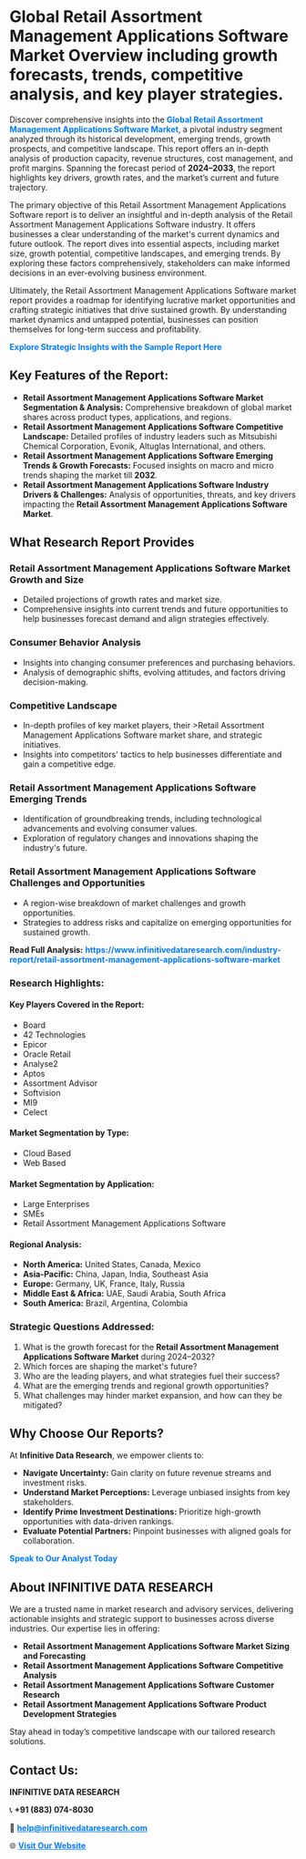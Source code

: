 <h1>Global Retail Assortment Management Applications Software Market Overview including growth forecasts, trends, competitive analysis, and key player strategies.</h1>
<p>
Discover comprehensive insights into the 
<a href="https://www.infinitivedataresearch.com/industry-report/retail-assortment-management-applications-software-market" rel="dofollow" style="color: #007BFF; text-decoration: none;"><strong>Global Retail Assortment Management Applications Software Market</strong></a>, a pivotal industry segment analyzed through its historical development, emerging trends, growth prospects, and competitive landscape. This report offers an in-depth analysis of production capacity, revenue structures, cost management, and profit margins. Spanning the forecast period of <strong>2024–2033</strong>, the report highlights key drivers, growth rates, and the market’s current and future trajectory.
</p>
<p>
The primary objective of this Retail Assortment Management Applications Software report is to deliver an insightful and in-depth analysis of the Retail Assortment Management Applications Software industry. It offers businesses a clear understanding of the market's current dynamics and future outlook. The report dives into essential aspects, including market size, growth potential, competitive landscapes, and emerging trends. By exploring these factors comprehensively, stakeholders can make informed decisions in an ever-evolving business environment.
</p>
<p>
Ultimately, the Retail Assortment Management Applications Software market report provides a roadmap for identifying lucrative market opportunities and crafting strategic initiatives that drive sustained growth. By understanding market dynamics and untapped potential, businesses can position themselves for long-term success and profitability.
</p>
<p>
<a href="https://www.infinitivedataresearch.com/request-sample/reportId=104152" style="color: #007BFF; text-decoration: none;"><strong>Explore Strategic Insights with the Sample Report Here</strong></a>
</p>

<h2>Key Features of the Report:</h2>
<ul>
<li><strong>Retail Assortment Management Applications Software Market Segmentation & Analysis:</strong> Comprehensive breakdown of global market shares across product types, applications, and regions.</li>
<li><strong>Retail Assortment Management Applications Software Competitive Landscape:</strong> Detailed profiles of industry leaders such as Mitsubishi Chemical Corporation, Evonik, Altuglas International, and others.</li>
<li><strong>Retail Assortment Management Applications Software Emerging Trends & Growth Forecasts:</strong> Focused insights on macro and micro trends shaping the market till <strong>2032</strong>.</li>
<li><strong>Retail Assortment Management Applications Software Industry Drivers & Challenges:</strong> Analysis of opportunities, threats, and key drivers impacting the <strong>Retail Assortment Management Applications Software Market</strong>.</li>
</ul>

<h2>What Research Report Provides</h2>
<h3>Retail Assortment Management Applications Software Market Growth and Size</h3>
<ul>
<li>Detailed projections of growth rates and market size.</li>
<li>Comprehensive insights into current trends and future opportunities to help businesses forecast demand and align strategies effectively.</li>
</ul>

<h3>Consumer Behavior Analysis</h3>
<ul>
<li>Insights into changing consumer preferences and purchasing behaviors.</li>
<li>Analysis of demographic shifts, evolving attitudes, and factors driving decision-making.</li>
</ul>

<h3>Competitive Landscape</h3>
<ul>
<li>In-depth profiles of key market players, their >Retail Assortment Management Applications Software market share, and strategic initiatives.</li>
<li>Insights into competitors' tactics to help businesses differentiate and gain a competitive edge.</li>
</ul>

<h3>Retail Assortment Management Applications Software Emerging Trends</h3>
<ul>
<li>Identification of groundbreaking trends, including technological advancements and evolving consumer values.</li>
<li>Exploration of regulatory changes and innovations shaping the industry's future.</li>
</ul>

<h3>Retail Assortment Management Applications Software Challenges and Opportunities</h3>
<ul>
<li>A region-wise breakdown of market challenges and growth opportunities.</li>
<li>Strategies to address risks and capitalize on emerging opportunities for sustained growth.</li>
</ul>
<p><strong>Read Full Analysis:</strong> <a href="https://www.infinitivedataresearch.com/industry-report/retail-assortment-management-applications-software-market" rel="dofollow" style="color: #007BFF; text-decoration: none;"><strong>https://www.infinitivedataresearch.com/industry-report/retail-assortment-management-applications-software-market</strong></a></p>
<h3>Research Highlights:</h3>
<h4>Key Players Covered in the Report:</h4>
<ul><li>Board</li><li>42 Technologies</li><li>Epicor</li><li>Oracle Retail</li><li>Analyse2</li><li>Aptos</li><li>Assortment Advisor</li><li>Softvision</li><li>MI9</li><li>Celect</li></ul>
<h4>Market Segmentation by Type:</h4>
<ul><li>Cloud Based</li><li>Web Based</li></ul>
<h4>Market Segmentation by Application:</h4>
<ul><li>Large Enterprises</li><li>SMEs</li><li>Retail Assortment Management Applications Software</li></ul>

<h4>Regional Analysis:</h4>
<ul>
<li><strong>North America:</strong> United States, Canada, Mexico</li>
<li><strong>Asia-Pacific:</strong> China, Japan, India, Southeast Asia</li>
<li><strong>Europe:</strong> Germany, UK, France, Italy, Russia</li>
<li><strong>Middle East & Africa:</strong> UAE, Saudi Arabia, South Africa</li>
<li><strong>South America:</strong> Brazil, Argentina, Colombia</li>
</ul>

<h3>Strategic Questions Addressed:</h3>
<ol>
<li>What is the growth forecast for the <strong>Retail Assortment Management Applications Software Market</strong> during 2024–2032?</li>
<li>Which forces are shaping the market's future?</li>
<li>Who are the leading players, and what strategies fuel their success?</li>
<li>What are the emerging trends and regional growth opportunities?</li>
<li>What challenges may hinder market expansion, and how can they be mitigated?</li>
</ol>

<h2>Why Choose Our Reports?</h2>
<p>At <strong>Infinitive Data Research</strong>, we empower clients to:</p>
<ul>
<li><strong>Navigate Uncertainty:</strong> Gain clarity on future revenue streams and investment risks.</li>
<li><strong>Understand Market Perceptions:</strong> Leverage unbiased insights from key stakeholders.</li>
<li><strong>Identify Prime Investment Destinations:</strong> Prioritize high-growth opportunities with data-driven rankings.</li>
<li><strong>Evaluate Potential Partners:</strong> Pinpoint businesses with aligned goals for collaboration.</li>
</ul>
<p><a href="https://www.infinitivedataresearch.com/industry-report/retail-assortment-management-applications-software-market" rel="dofollow" style="color: #007BFF; text-decoration: none;"><strong>Speak to Our Analyst Today</strong></a></p>

<h2>About INFINITIVE DATA RESEARCH</h2>
<p>We are a trusted name in market research and advisory services, delivering actionable insights and strategic support to businesses across diverse industries. Our expertise lies in offering:</p>
<ul>
<li><strong>Retail Assortment Management Applications Software Market Sizing and Forecasting</strong></li>
<li><strong>Retail Assortment Management Applications Software Competitive Analysis</strong></li>
<li><strong>Retail Assortment Management Applications Software Customer Research</strong></li>
<li><strong>Retail Assortment Management Applications Software Product Development Strategies</strong></li>
</ul>
<p>Stay ahead in today’s competitive landscape with our tailored research solutions.</p>

<h2>Contact Us:</h2>
<p><strong>INFINITIVE DATA RESEARCH</strong></p>
<p>📞 <strong>+91 (883) 074-8030</strong></p>
<p>📧 <strong><a href="mailto:help@infinitivedataresearch.com" style="color: #007BFF;">help@infinitivedataresearch.com</a></strong></p>
<p>🌐 <strong><a href="https://www.infinitivedataresearch.com" rel="dofollow" style="color: #007BFF;">Visit Our Website</a></strong></p>